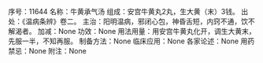 序号：11644
名称：牛黄承气汤
组成：安宫牛黄丸2丸，生大黄（末）3钱。
出处：《温病条辨》卷二。
主治：阳明温病，邪闭心包，神昏舌短，内窍不通，饮不解渴者。
加减：None
功效：None
用法用量：用安宫牛黄丸化开，调生大黄末，先服一半，不知再服。
制备方法：None
临床应用：None
各家论述：None
用药禁忌：None
附注：None
